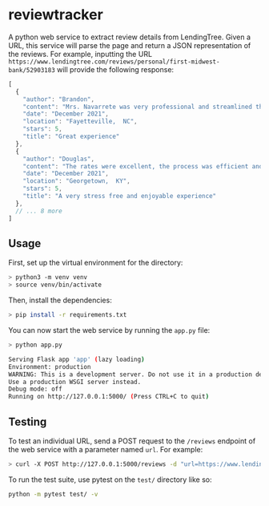# reviewtracker
A python web service to extract review details from LendingTree. Given a URL, this service will parse the page and return a JSON representation of the reviews. For example, inputting the URL `https://www.lendingtree.com/reviews/personal/first-midwest-bank/52903183` will provide the following response:
```js
[
  {
    "author": "Brandon",
    "content": "Mrs. Navarrete was very professional and streamlined the process to make it easier on me. Highly recommend.Brandon",
    "date": "December 2021",
    "location": "Fayetteville,  NC",
    "stars": 5,
    "title": "Great experience"
  },
  {
    "author": "Douglas",
    "content": "The rates were excellent, the process was efficient and stress free. I was informed throughout the process and was impressed with the staff I was in contact with.",
    "date": "December 2021",
    "location": "Georgetown,  KY",
    "stars": 5,
    "title": "A very stress free and enjoyable experience"
  },
  // ... 8 more
]
```

## Usage
First, set up the virtual environment for the directory:
```sh
> python3 -m venv venv
> source venv/bin/activate
```

Then, install the dependencies:
```sh
> pip install -r requirements.txt
```

You can now start the web service by running the `app.py` file:
```sh
> python app.py

Serving Flask app 'app' (lazy loading)
Environment: production
WARNING: This is a development server. Do not use it in a production deployment.
Use a production WSGI server instead.
Debug mode: off
Running on http://127.0.0.1:5000/ (Press CTRL+C to quit)
```

## Testing
To test an individual URL, send a POST request to the `/reviews` endpoint of the web service with a parameter named `url`. For example:
```sh
> curl -X POST http://127.0.0.1:5000/reviews -d "url=https://www.lendingtree.com/reviews/personal/first-midwest-bank/52903183"
```

To run the test suite, use pytest on the `test/` directory like so:
```sh
python -m pytest test/ -v
```

